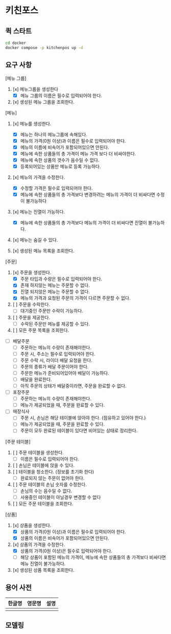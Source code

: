 # 키친포스

## 퀵 스타트

```sh
cd docker
docker compose -p kitchenpos up -d
```

## 요구 사항
[메뉴 그룹]

1. [x] 메뉴그룹을 생성한다
   - [x] 메뉴 그룹의 이름은 필수로 입력되어야 한다.
2. [x] 생성된 메뉴 그룹을 조회한다.

[메뉴]

1. [x] 메뉴를 생성한다.
    - [x] 메뉴는 하나의 메뉴그룹에 속해있다.
    - [x] 메뉴의 가격(0원 이상)과 이름은 필수로 입력되어야 한다.
    - [x] 메뉴의 이름에 비속어가 포함되어있으면 안된다.
    - [x] 메뉴에 속한 상품들의 총 가격이 메뉴 가격 보다 더 비싸야한다.
    - [x] 메뉴에 속한 상품의 갯수가 음수일 수 없다.
    - [x] 등록되어있는 상품만 메뉴로 등록 가능하다.

2. [x] 메뉴의 가격을 수정한다.
    - [x] 수정할 가격은 필수로 입력되어야 한다.
    - [x] 메뉴에 속한 상품들의 총 가격보다 변경하려는 메뉴의 가격이 더 비싸다면 수정이 불가능하다

3. [x] 메뉴는 진열이 가능하다.
    - [x] 메뉴에 속한 상품들의 총 가격보다 메뉴의 가격이 더 비싸다면 진열이 불가능하다.

4. [x] 메뉴는 숨길 수 있다.

5. [x] 생성된 메뉴 목록을 조회한다.

[주문]
1. [x] 주문을 생성한다.
    - [x] 주문 타입과 수량은 필수로 입력되어야 한다.
    - [x] 존재 하지않는 메뉴는 주문할 수 없다.
    - [x] 진열 되지않은 메뉴는 주문할 수 없다.
    - [x] 메뉴의 가격과 요청된 주문의 가격이 다르면 주문할 수 없다.
2. [ ] 주문을 수락한다.
    - [ ] 대기중인 주문만 수락이 가능하다.
3. [ ] 주문을 제공한다.
    - [ ] 수락된 주문만 메뉴를 제공할 수 있다.
4. [ ] 모든 주문 목록을 조회한다.
- [ ] 배달주문
  - [ ] 주문하는 메뉴의 수량이 존재해야한다.
  - [ ] 주문 시, 주소는 필수로 입력되어야 한다.
  - [ ] 주문 수락 시, 라이더 배달 요청을 한다.
  - [ ] 주문의 종류가 배달 주문이어야 한다.
  - [ ] 주문한 메뉴가 준비되어있어야 배달이 가능하다.
  - [ ] 배달을 완료한다.
  - [ ] 아직 주문의 상태가 배달중이라면, 주문을 완료할 수 없다.
- [ ] 포장주문
  - [ ] 주문하는 메뉴의 수량이 존재해야한다.
  - [ ] 메뉴가 제공되었을 때, 주문을 완료할 수 있다.
- [ ] 매장식사
  - [ ] 주문 시, 손님은 해당 테이블에 앉아야 한다. (점유하고 있어야 한다.)
  - [ ] 메뉴가 제공되었을 때, 주문을 완료할 수 있다.
  - [ ] 주문이 모두 완료된 테이블이 있다면 비어있는 상태로 정리한다.

[주문 테이블]

1. [ ] 주문 테이블을 생성한다.
    - [ ] 이름은 필수로 입력되어야 한다.
2. [ ] 손님은 테이블에 앉을 수 있다.
3. [ ] 테이블을 청소한다. (정보를 초기화 한다)
    - [ ] 완료되지 않는 주문이 없어야 한다.
4. [ ] 주문 테이블의 손님 숫자를 수정한다.
    - [ ] 손님의 수는 음수일 수 없다.
    - [ ] 사용중인 테이블이 아닐경우 변경할 수 없다
5. [ ] 모든 주문 테이블을 조회한다.

[상품]

1. [x] 상품을 생성한다.
    - [x] 상품의 가격(0원 이상)과 이름은 필수로 입력되어야 한다.
    - [x] 상품의 이름은 비속어가 포함되어있으면 안된다.
2. [x] 상품의 가격을 수정한다.
    - [X] 상품의 가격(0원 이상)은 필수로 입력되어야 한다.
    - [ ] 해당 상품이 포함된 메뉴의 가격이, 메뉴에 속한 상품들의 총 가격보다 비싸다면 메뉴 진열이 불가능하다.
3. [x] 생성된 상품 목록을 조회한다.


## 용어 사전

| 한글명 | 영문명 | 설명 |
| --- | --- | --- |
|  |  |  |

## 모델링
